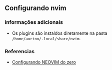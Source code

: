 ## Configurando nvim

### informações adicionais
- Os plugins são instaldos diretamente na pasta `/home/aurino/.local/share/nvim`.

### Referencias
- [Configurando NEOVIM do zero](https://www.youtube.com/watch?v=lm7y2hI6zME)
